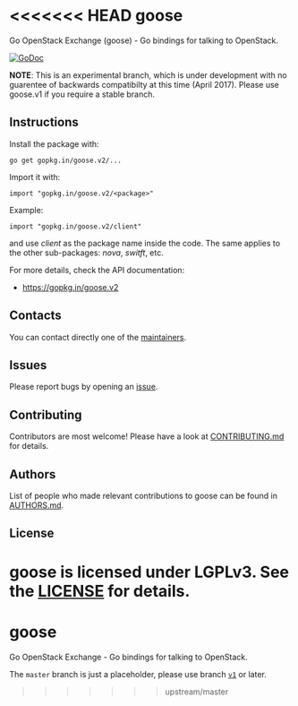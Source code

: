 <<<<<<< HEAD
goose
=====

Go OpenStack Exchange (goose) - Go bindings for talking to OpenStack.

[![GoDoc](https://godoc.org/gopkg.in/goose.v2?status.png)](http://godoc.org/gopkg.in/goose.v2)

**NOTE**: This is an experimental branch, which is under development with no guarentee of backwards compatibilty at this time (April 2017).  Please use goose.v1 if you require a stable branch.

Instructions
------------

Install the package with:

    go get gopkg.in/goose.v2/...

Import it with:

    import "gopkg.in/goose.v2/<package>"

Example:

    import "gopkg.in/goose.v2/client"

and use _client_ as the package name inside the code.
The same applies to the other sub-packages: _nova_, _switft_, etc.

For more details, check the API documentation:

* https://gopkg.in/goose.v2

Contacts
--------

You can contact directly one of the [maintainers](https://github.com/orgs/go-goose/people).

Issues
------

Please report bugs by opening an [issue](https://github.com/go-goose/goose/issues).

Contributing
------------

Contributors are most welcome!
Please have a look at [CONTRIBUTING.md](CONTRIBUTING.md) for details.

Authors
-------

List of people who made relevant contributions to goose can be found in [AUTHORS.md](AUTHORS.md).

License
-------

goose is licensed under LGPLv3. See the [LICENSE](LICENSE) for details.
=======
# goose
Go OpenStack Exchange - Go bindings for talking to OpenStack.

The `master` branch is just a placeholder, please use branch [`v1`](https://github.com/go-goose/goose/tree/v1) or later.

>>>>>>> upstream/master
